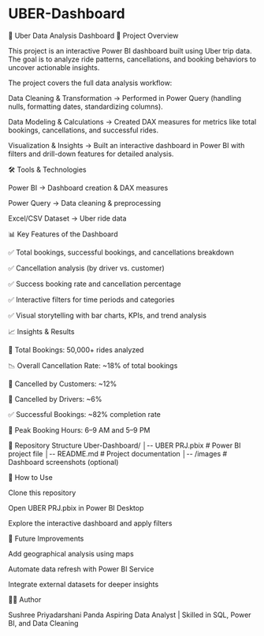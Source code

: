 # UBER-Dashboard
🚖 Uber Data Analysis Dashboard
📌 Project Overview

This project is an interactive Power BI dashboard built using Uber trip data. The goal is to analyze ride patterns, cancellations, and booking behaviors to uncover actionable insights.

The project covers the full data analysis workflow:

Data Cleaning & Transformation → Performed in Power Query (handling nulls, formatting dates, standardizing columns).

Data Modeling & Calculations → Created DAX measures for metrics like total bookings, cancellations, and successful rides.

Visualization & Insights → Built an interactive dashboard in Power BI with filters and drill-down features for detailed analysis.

🛠️ Tools & Technologies

Power BI → Dashboard creation & DAX measures

Power Query → Data cleaning & preprocessing

Excel/CSV Dataset → Uber ride data

📊 Key Features of the Dashboard

✅ Total bookings, successful bookings, and cancellations breakdown

✅ Cancellation analysis (by driver vs. customer)

✅ Success booking rate and cancellation percentage

✅ Interactive filters for time periods and categories

✅ Visual storytelling with bar charts, KPIs, and trend analysis

📈 Insights & Results

🚕 Total Bookings: 50,000+ rides analyzed

📉 Overall Cancellation Rate: ~18% of total bookings

🙋 Cancelled by Customers: ~12%

🚖 Cancelled by Drivers: ~6%

✅ Successful Bookings: ~82% completion rate

📅 Peak Booking Hours: 6–9 AM and 5–9 PM

📂 Repository Structure
Uber-Dashboard/
│-- UBER PRJ.pbix        # Power BI project file
│-- README.md            # Project documentation
│-- /images              # Dashboard screenshots (optional)

🚀 How to Use

Clone this repository

Open UBER PRJ.pbix in Power BI Desktop

Explore the interactive dashboard and apply filters

📌 Future Improvements

Add geographical analysis using maps

Automate data refresh with Power BI Service

Integrate external datasets for deeper insights

👩‍💻 Author

Sushree Priyadarshani Panda
Aspiring Data Analyst | Skilled in SQL, Power BI, and Data Cleaning
